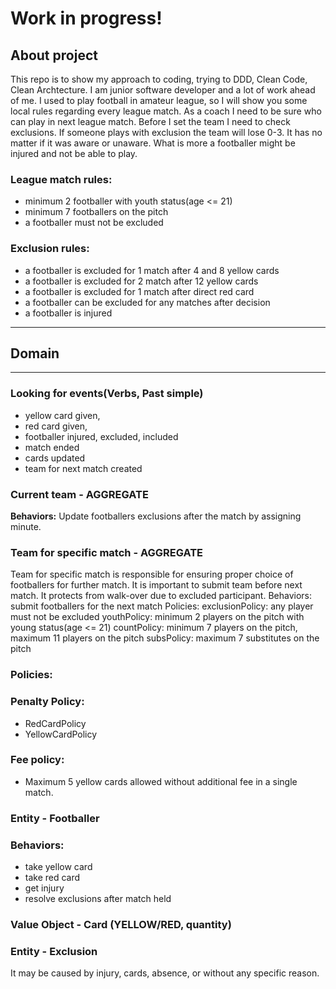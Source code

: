 # Work in progress!
## About project
This repo is to show my approach to coding, trying to DDD, Clean Code, Clean Archtecture.
I am junior software developer and a lot of work ahead of me.
I used to play football in amateur league, so I will show you some local rules regarding every league match.
As a coach I need to be sure who can play in next league match.
Before I set the team I need to check exclusions.
If someone plays with exclusion the team will lose 0-3.
It has no matter if it was aware or unaware.
What is more a footballer might be injured and not be able to play.

### League match rules:
- minimum 2 footballer with youth status(age <= 21)
- minimum 7 footballers on the pitch
- a footballer must not be excluded

### Exclusion rules:
- a footballer is excluded for 1 match after 4 and 8 yellow cards
- a footballer is excluded for 2 match after 12 yellow cards
- a footballer is excluded for 1 match after direct red card
- a footballer can be excluded for any matches after decision
- a footballer is injured

----------------------
## Domain
----------------------
### Looking for events(Verbs, Past simple)
* yellow card given,
* red card given,
* footballer injured, excluded, included
* match ended
* cards updated
* team for next match created

### Current team - AGGREGATE
**Behaviors:**
Update footballers exclusions after the match by assigning minute.

### Team for specific match - AGGREGATE
Team for specific match is responsible for ensuring proper choice of footballers for further match.
It is important to submit team before next match.
It protects from walk-over due to excluded participant.
Behaviors:
submit footballers for the next match
Policies:
exclusionPolicy: any player must not be excluded
youthPolicy: minimum 2 players on the pitch with young status(age <= 21)
countPolicy: minimum 7 players on the pitch, maximum 11 players on the pitch
subsPolicy: maximum 7 substitutes on the pitch
### Policies:
### Penalty Policy:
- RedCardPolicy
- YellowCardPolicy

### Fee policy:
* Maximum 5 yellow cards allowed without additional fee in a single match.
### Entity - Footballer
### Behaviors:
* take yellow card
* take red card
* get injury
* resolve exclusions after match held
### Value Object - Card (YELLOW/RED, quantity)
### Entity - Exclusion
It may be caused by injury, cards, absence, or without any specific reason.